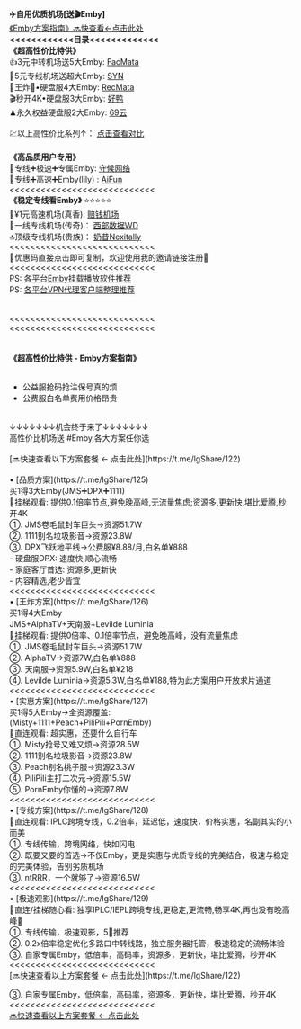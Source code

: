 **✈️自用优质机场[送🎬Emby]**
<br>
[《Emby方案指南》🔜快查看←点击此处](https://t.me/lgShare/132)
<br>
**<<<<<<<<<<<<目录<<<<<<<<<<<<<**
<br>
**《超高性价比特供》**
<br>
👍3元中转机场送5大Emby: [FacMata](https://t.me/lgShare/127)<br>
🌟5元专线机场送超大Emby: [SYN](https://t.me/lgShare/128)<br>
💯王炸💯•硬盘服4大Emby: [RecMata](https://t.me/lgShare/126)<br>
🎬秒开4K•硬盘服3大Emby: [好鸭](https://t.me/lgShare/125)<br>
♟永久权益硬盘服2大Emby: [69云](https://t.me/lgShare/138)<br>
<br>
💹以上高性价比系列↑： [点击查看对比](https://t.me/lgShare/122)<br>
<br>
**《高品质用户专用》** <br>
🥊专线➕极速➕专属Emby: [守候网络](https://t.me/lgShare/129)<br>
📍专线➕高速➕Emby(lily) : [AiFun](https://t.me/lgShare/129)<br>
<<<<<<<<<<<<<<<<<<<<<<<<<<<<<br>
**《稳定专线看Emby》**  ⭐️⭐️⭐️⭐️⭐️<br>
🦋¥1元高速机场(真香):   [赔钱机场](https://t.me/lgShare/124)<br>
🎱一线专线机场(传奇)： [西部数据WD](https://t.me/lgShare/123)<br>
🔝顶级专线机场(贵族)： [奶昔Nexitally](https://t.me/lgShare/123)<br>
<<<<<<<<<<<<<<<<<<<<<<<<<<<<<br>
🎫优惠码直接点击即可复制，欢迎使用我的邀请链接注册👏<br>
<<<<<<<<<<<<<<<<<<<<<<<<<<<<<br>
PS: [各平台Emby挂载播放软件推荐](https://t.me/lgShare/121)<br>
PS: [各平台VPN代理客户端整理推荐](https://t.me/lgShare/97)<br>
<br>
<br>
<<<<<<<<<<<<<<<<<<<<<<<<<<<<<br>
<<<<<<<<<<<<<<<<<<<<<<<<<<<<<br>
<br>
<br>
**《超高性价比特供 - Emby方案指南》** <br>
<br>
 - 公益服抢码抢注保号真的烦<br>
 - 公费服白名单费用价格昂贵<br>
<br>
↓↓↓↓↓↓↓机会终于来了↓↓↓↓↓↓↓<br>
高性价比机场送 #Emby,各大方案任你选<br>
<br>
[🔜快速查看以下方案套餐 ← 点击此处](https://t.me/lgShare/122)<br>
<br>
• [品质方案](https://t.me/lgShare/125) <br>
买1得3大Emby(JMS➕DPX➕1111)<br>
👀挂梯观看: 提供0.1倍率节点,避免晚高峰,无流量焦虑;资源多,更新快,堪比爱腾,秒开4K<br>
①. JMS卷毛鼠封车巨头→资源51.7W<br>
②. 1111别名垃圾影音→资源23.8W<br>
③. DPX飞跃地平线→公费服¥8.88/月,白名单¥888<br>
   - 硬盘服DPX: 速度快,顺心流畅<br>
   - 家庭客厅首选: 资源多,更新快<br>
   - 内容精选,老少皆宜<br>
<<<<<<<<<<<<<<<<<<<<<<<<<<<<<br>
• [王炸方案](https://t.me/lgShare/126)  <br>
买1得4大Emby<br>
JMS+AlphaTV+天南服+Levilde Luminia<br>
👀挂梯观看: 提供0倍率、0.1倍率节点，避免晚高峰，没有流量焦虑<br>
①. JMS卷毛鼠封车巨头→资源51.7W<br>
②. AlphaTV→资源7W,白名单¥888<br>
③. 天南服→资源5.9W,白名单¥218<br>
④. Levilde Luminia→资源5.3W,白名单¥188,特为此方案用户开放求片通道<br>
<<<<<<<<<<<<<<<<<<<<<<<<<<<<<br>
• [实惠方案](https://t.me/lgShare/127)<br>
买1得5大Emby→全资源覆盖:<br>
(Misty+1111+Peach+PiliPili+PornEmby)<br>
👀直连观看: 超实惠，还要什么自行车<br>
①. Misty抢号又难又烦→资源28.5W<br>
②. 1111别名垃圾影音→资源23.8W<br>
③. Peach别名桃子服→资源23.3W<br>
④. PiliPili主打二次元→资源15.5W<br>
⑤. PornEmby你懂的→资源7.8W<br>
<<<<<<<<<<<<<<<<<<<<<<<<<<<<<br>
• [专线方案](https://t.me/lgShare/128)<br>
👀直连观看: IPLC跨境专线，0.2倍率，延迟低，速度快，价格实惠，名副其实的小而美<br>
①. 专线传输，跨境网络，快如闪电<br>
②. 既要又要的首选→不仅Emby，更是实惠与优质专线的完美结合，极速与稳定的完美体验，告别劣质机场<br>
③. ntRRR，一个就够了→资源16.5W<br>
<<<<<<<<<<<<<<<<<<<<<<<<<<<<<br>
• [极速观影](https://t.me/lgShare/129)<br>
👀直连/挂梯随心看: 独享IPLC/IEPL跨境专线,更稳定,更流畅,畅享4K,再也没有晚高峰💯<br>
①. 专线传输，极速观影，5🌟推荐<br>
②. 0.2x倍率稳定优化多路口中转线路，独立服务器托管，极速稳定的流畅体验<br>
③. 自家专属Emby，低倍率，高码率，资源多，更新快，堪比爱腾，秒开4K<br>
<<<<<<<<<<<<<<<<<<<<<<<<<<<<<br>
[🔜快速查看以上方案套餐 ← 点击此处](https://t.me/lgShare/122)

③. 自家专属Emby，低倍率，高码率，资源多，更新快，堪比爱腾，秒开4K <br>
<<<<<<<<<<<<<<<<<<<<<<<<<<<< <br>
[🔜快速查看以上方案套餐 ← 点击此处](https://t.me/lgShare/122) <br>
